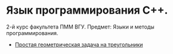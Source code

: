 # Язык программирования C++.

2-й курс факультета ПММ ВГУ.
Предмет: Языки и методы программирования.


- [Простая геометрическая задача на треугольники](https://github.com/amm-vsu-2015/2y2s_cpp/tree/master/task1)
